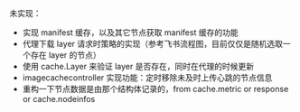 未实现：

- 实现 manifest 缓存，以及其它节点获取 manifest 缓存的功能
- 代理下载 layer 请求时策略的实现（参考飞书流程图，目前仅仅是随机选取一个存在 layer 的节点）
- 使用 cache.Layer 来验证 layer 是否存在，同时在代理的时候更新
- imagecachecontroller 实现功能：定时移除未及时上传心跳的节点信息
- 重构一下节点数据是由那个结构体记录的，from cache.metric or response or cache.nodeinfos
